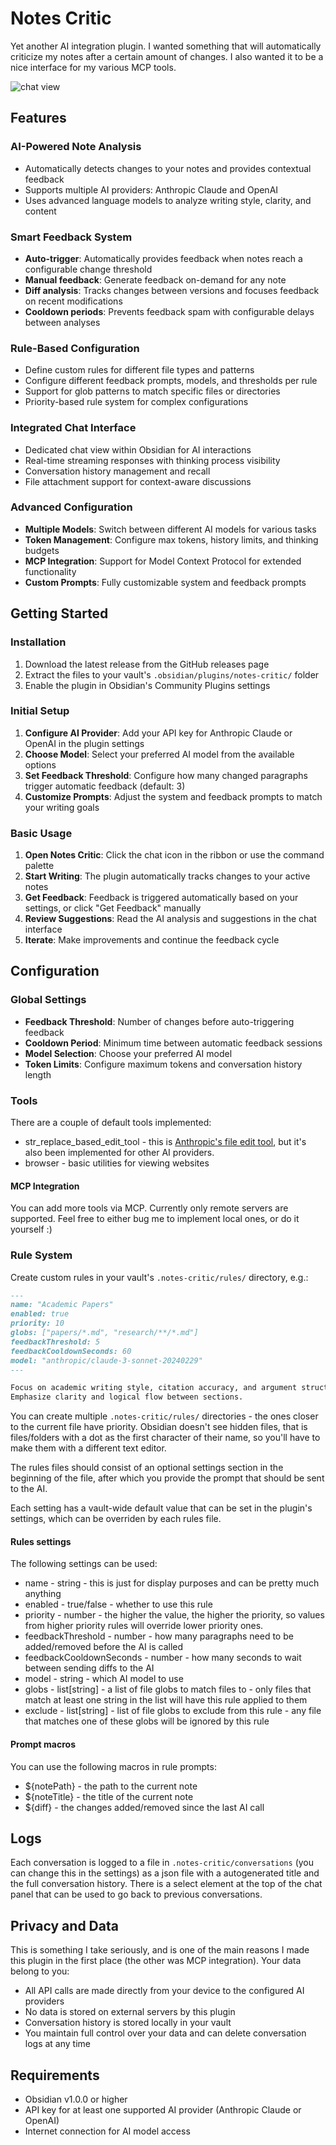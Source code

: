# Notes Critic

Yet another AI integration plugin. I wanted something that will automatically criticize my notes after a certain amount of changes. I also wanted it to be a nice interface for my various MCP tools.

![chat view](docs/chat.png)

## Features

### AI-Powered Note Analysis

- Automatically detects changes to your notes and provides contextual feedback
- Supports multiple AI providers: Anthropic Claude and OpenAI
- Uses advanced language models to analyze writing style, clarity, and content

### Smart Feedback System

- **Auto-trigger**: Automatically provides feedback when notes reach a configurable change threshold
- **Manual feedback**: Generate feedback on-demand for any note
- **Diff analysis**: Tracks changes between versions and focuses feedback on recent modifications
- **Cooldown periods**: Prevents feedback spam with configurable delays between analyses

### Rule-Based Configuration

- Define custom rules for different file types and patterns
- Configure different feedback prompts, models, and thresholds per rule
- Support for glob patterns to match specific files or directories
- Priority-based rule system for complex configurations

### Integrated Chat Interface

- Dedicated chat view within Obsidian for AI interactions
- Real-time streaming responses with thinking process visibility
- Conversation history management and recall
- File attachment support for context-aware discussions

### Advanced Configuration

- **Multiple Models**: Switch between different AI models for various tasks
- **Token Management**: Configure max tokens, history limits, and thinking budgets
- **MCP Integration**: Support for Model Context Protocol for extended functionality
- **Custom Prompts**: Fully customizable system and feedback prompts

## Getting Started

### Installation

1. Download the latest release from the GitHub releases page
2. Extract the files to your vault's `.obsidian/plugins/notes-critic/` folder
3. Enable the plugin in Obsidian's Community Plugins settings

### Initial Setup

1. **Configure AI Provider**: Add your API key for Anthropic Claude or OpenAI in the plugin settings
2. **Choose Model**: Select your preferred AI model from the available options
3. **Set Feedback Threshold**: Configure how many changed paragraphs trigger automatic feedback (default: 3)
4. **Customize Prompts**: Adjust the system and feedback prompts to match your writing goals

### Basic Usage

1. **Open Notes Critic**: Click the chat icon in the ribbon or use the command palette
2. **Start Writing**: The plugin automatically tracks changes to your active notes
3. **Get Feedback**: Feedback is triggered automatically based on your settings, or click "Get Feedback" manually
4. **Review Suggestions**: Read the AI analysis and suggestions in the chat interface
5. **Iterate**: Make improvements and continue the feedback cycle

## Configuration

### Global Settings

- **Feedback Threshold**: Number of changes before auto-triggering feedback
- **Cooldown Period**: Minimum time between automatic feedback sessions
- **Model Selection**: Choose your preferred AI model
- **Token Limits**: Configure maximum tokens and conversation history length

### Tools

There are a couple of default tools implemented:

- str_replace_based_edit_tool - this is [Anthropic's file edit tool](https://docs.anthropic.com/en/docs/agents-and-tools/tool-use/text-editor-tool), but it's also been implemented for other AI providers.
- browser - basic utilities for viewing websites

#### MCP Integration

You can add more tools via MCP. Currently only remote servers are supported. Feel free to either bug me to implement local ones, or do it yourself :)

### Rule System

Create custom rules in your vault's `.notes-critic/rules/` directory, e.g.:

```markdown
---
name: "Academic Papers"
enabled: true
priority: 10
globs: ["papers/*.md", "research/**/*.md"]
feedbackThreshold: 5
feedbackCooldownSeconds: 60
model: "anthropic/claude-3-sonnet-20240229"
---

Focus on academic writing style, citation accuracy, and argument structure.
Emphasize clarity and logical flow between sections.
```

You can create multiple `.notes-critic/rules/` directories - the ones closer to the current file have priority. Obsidian doesn't see hidden files, that is files/folders with a dot as the first character of their name, so you'll have to make them with a different text editor.

The rules files should consist of an optional settings section in the beginning of the file, after which you provide the prompt that should be sent to the AI.

Each setting has a vault-wide default value that can be set in the plugin's settings, which can be overriden by each rules file.

#### Rules settings

The following settings can be used:

- name - string - this is just for display purposes and can be pretty much anything
- enabled - true/false - whether to use this rule
- priority - number - the higher the value, the higher the priority, so values from higher priority rules will override lower priority ones.
- feedbackThreshold - number - how many paragraphs need to be added/removed before the AI is called
- feedbackCooldownSeconds - number - how many seconds to wait between sending diffs to the AI
- model - string - which AI model to use
- globs - list[string] - a list of file globs to match files to - only files that match at least one string in the list will have this rule applied to them
- exclude - list[string] - list of file globs to exclude from this rule - any file that matches one of these globs will be ignored by this rule

#### Prompt macros

You can use the following macros in rule prompts:

- ${notePath} - the path to the current note
- ${noteTitle} - the title of the current note
- ${diff} - the changes added/removed since the last AI call

## Logs

Each conversation is logged to a file in `.notes-critic/conversations` (you can change this in the settings) as a json file with a autogenerated title and the full conversation history. There is a select element at the top of the chat panel that can be used to go back to previous conversations.

## Privacy and Data

This is something I take seriously, and is one of the main reasons I made this plugin in the first place (the other was MCP integration). Your data belong to you:

- All API calls are made directly from your device to the configured AI providers
- No data is stored on external servers by this plugin
- Conversation history is stored locally in your vault
- You maintain full control over your data and can delete conversation logs at any time

## Requirements

- Obsidian v1.0.0 or higher
- API key for at least one supported AI provider (Anthropic Claude or OpenAI)
- Internet connection for AI model access
